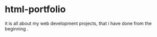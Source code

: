 # html-portfolio
it is all about my web development projects, that  i have done from the beginning .
